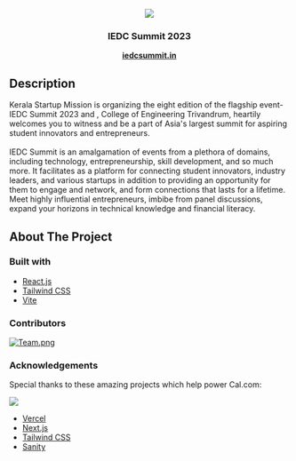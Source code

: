 <p align='center'>
  <a href="https://github.com/kerala-startup-mission/iedc-summit-2023">
  <img src="https://github.com/MVK2803/IEDCSummitOfficial/assets/90597530/03cff461-a323-4bf4-8e41-4625a1e0f8a9">


  </a>

<h3 align="center">IEDC Summit 2023</h3>
</p>
<p align="center">
<a href="https://iedcsummit.in" align="center"><strong>iedcsummit.in</strong></a>
</p>

## Description
<p>
Kerala Startup Mission is organizing the eight edition of the flagship event- IEDC Summit 2023 and , College of Engineering Trivandrum, heartily welcomes you to witness and be a part of Asia's largest summit for aspiring student innovators and entrepreneurs. 
  <br /><br />
IEDC Summit is an amalgamation of events from a plethora of domains, including technology, entrepreneurship, skill development, and so much more. It facilitates as a platform for connecting student innovators, industry leaders, and various startups in addition to providing an opportunity for them to engage and network, and form connections that lasts for a lifetime. Meet highly influential entrepreneurs, imbibe from panel discussions, expand your horizons in technical knowledge and financial literacy.
</p>

## About The Project

### Built with
- [React.js](https://reactjs.org/)
- [Tailwind CSS](https://tailwindcss.com/)
- [Vite](https://vitejs.dev/)

### Contributors
<a href="https://github.com/kerala-startup-mission/iedc-summit-2023/graphs/contributors">
  <img  src="https://imageupload.io/ib/hELsf7Rezyx7lXq_1696429311.png" alt="Team.png"/>
</a>

### Acknowledgements

Special thanks to these amazing projects which help power Cal.com:

[<img src="https://cal.com/powered-by-vercel.svg">](https://vercel.com/?utm_source=calend-so&utm_campaign=oss)

- [Vercel](https://vercel.com/?utm_source=calend-so&utm_campaign=oss)
- [Next.js](https://nextjs.org/)
- [Tailwind CSS](https://tailwindcss.com/)
- [Sanity](https://sanity.io/)
